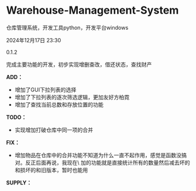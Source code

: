 # Warehouse-Management-System
仓库管理系统，开发工具python，开发平台windows

2024年12月17日 23:30

0.1.2

完成主要功能的开发，初步实现增删查改，借还状态，查找财产

**ADD：**
 - 增加了GUI下拉列表的选择
 - 增加了下拉列表的逐次筛选逻辑，更加友好方柏霓
 - 增加了查找当前总数和存放位置的功能

**TODO：**
 - 实现增加打破仓库中同一项的合并

**FIX：**
 - 增加物品在仓库中的合并功能不知道为什么一直不起作用，感觉是函数没搞对。反正后面再说，我现在\\
 加的功能就是直接统计所有的数量然后减去坏的和损坏的和旧版本，暂时也能用

**SUPPLY：**